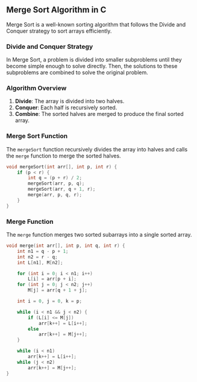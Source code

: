 
## Merge Sort Algorithm in C

Merge Sort is a well-known sorting algorithm that follows the Divide and Conquer strategy to sort arrays efficiently.

### Divide and Conquer Strategy

In Merge Sort, a problem is divided into smaller subproblems until they become simple enough to solve directly. Then, the solutions to these subproblems are combined to solve the original problem.

### Algorithm Overview

1. **Divide**: The array is divided into two halves.
2. **Conquer**: Each half is recursively sorted.
3. **Combine**: The sorted halves are merged to produce the final sorted array.

### Merge Sort Function

The `mergeSort` function recursively divides the array into halves and calls the `merge` function to merge the sorted halves.

```c
void mergeSort(int arr[], int p, int r) {
    if (p < r) {
        int q = (p + r) / 2;
        mergeSort(arr, p, q);
        mergeSort(arr, q + 1, r);
        merge(arr, p, q, r);
    }
}
```

### Merge Function

The `merge` function merges two sorted subarrays into a single sorted array.

```c
void merge(int arr[], int p, int q, int r) {
    int n1 = q - p + 1;
    int n2 = r - q;
    int L[n1], M[n2];

    for (int i = 0; i < n1; i++)
        L[i] = arr[p + i];
    for (int j = 0; j < n2; j++)
        M[j] = arr[q + 1 + j];

    int i = 0, j = 0, k = p;

    while (i < n1 && j < n2) {
        if (L[i] <= M[j])
            arr[k++] = L[i++];
        else
            arr[k++] = M[j++];
    }

    while (i < n1)
        arr[k++] = L[i++];
    while (j < n2)
        arr[k++] = M[j++];
}
```
